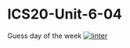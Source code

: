 # ICS20-Unit-6-04
Guess day of the week
[![linter](https://github.com/Seti-Ngabo45/ICS20-Unit-6-04/workflows/linter/badge.svg)](https://github.com/marketplace/actions/super-linter)
